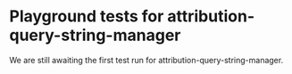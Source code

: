 # Playground tests for attribution-query-string-manager
We are still awaiting the first test run for attribution-query-string-manager.

